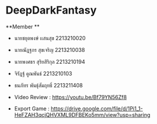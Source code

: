 # DeepDarkFantasy
**Member **
- นายชยุตพงษ์ เเสนสุข 2213210020
- นายณัฏฐกร สุขเจริญ 2213210038
- นายพงศธร สุริยสิริกุล 2213210194
- จิรัฏฐ์ คูณพันธ์ 2213210103
- ธนภัทร พันธุ์สัมฤทธิ์ 2213211408

- Video Review : https://youtu.be/Bf79YN56Zf8
- Export Game : https://drive.google.com/file/d/1Pi1_1-HeFZAH3qcjQHVXML9DFBEKo5mm/view?usp=sharing
